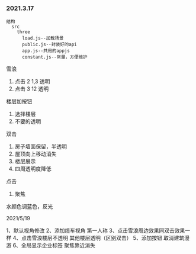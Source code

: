 ### 2021.3.17

    结构
      src
        three
          load.js--加载场景
          public.js--封装好的api
          app.js--共用的appjs
          constant.js--常量，方便维护

雪浪

1. 点击 2 1,3 透明
2. 点击 3 12 透明
   <!-- 3. 相机跟着车走 点击按钮车视角 -->

楼层加按钮

1. 选择楼层
2. 不要的透明

双击

1. 房子墙面保留，半透明
2. 屋顶向上移动消失
3. 楼层展示
4. 四周透明度降低

点击

1. 聚焦

水颜色调蓝色，反光

2021/5/19

1、默认视角修改
2、添加缆车视角 第一人称
3、点击雪浪周边效果同双击效果一样
4、点击雪浪楼层不透明 其他楼层透明（区别双击）
5、添加按钮 取消建筑漫游
6、全局显示企业标签 聚焦靠近消失
